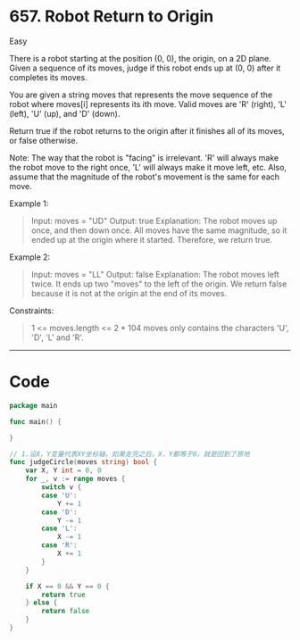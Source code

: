 # 657. Robot Return to Origin

Easy

There is a robot starting at the position (0, 0), the origin, on a 2D plane. Given a sequence of its moves, judge if this robot ends up at (0, 0) after it completes its moves.

You are given a string moves that represents the move sequence of the robot where moves[i] represents its ith move. Valid moves are 'R' (right), 'L' (left), 'U' (up), and 'D' (down).

Return true if the robot returns to the origin after it finishes all of its moves, or false otherwise.

Note: The way that the robot is "facing" is irrelevant. 'R' will always make the robot move to the right once, 'L' will always make it move left, etc. Also, assume that the magnitude of the robot's movement is the same for each move.


Example 1:
> Input: moves = "UD"
Output: true
Explanation: The robot moves up once, and then down once. All moves have the same magnitude, so it ended up at the origin where it started. Therefore, we return true.

Example 2:
> Input: moves = "LL"
Output: false
Explanation: The robot moves left twice. It ends up two "moves" to the left of the origin. We return false because it is not at the origin at the end of its moves.
 

Constraints:
> 1 <= moves.length <= 2 * 104
moves only contains the characters 'U', 'D', 'L' and 'R'.

---

# Code
```go
package main

func main() {

}

// 1.设X，Y变量代表XY坐标轴，如果走完之后，X，Y都等于0，就是回到了原地
func judgeCircle(moves string) bool {
	var X, Y int = 0, 0
	for _, v := range moves {
		switch v {
		case 'U':
			Y += 1
		case 'D':
			Y -= 1
		case 'L':
			X -= 1
		case 'R':
			X += 1
		}
	}

	if X == 0 && Y == 0 {
		return true
	} else {
		return false
	}
}
```